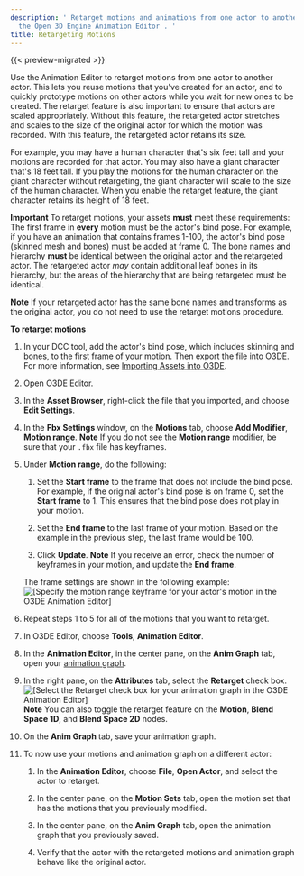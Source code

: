 ```yaml
---
description: ' Retarget motions and animations from one actor to another actor in
  the Open 3D Engine Animation Editor . '
title: Retargeting Motions
---
```


{{< preview-migrated >}}

Use the Animation Editor to retarget motions from one actor to another actor. This lets you reuse motions that you've created for an actor, and to quickly prototype motions on other actors while you wait for new ones to be created. The retarget feature is also important to ensure that actors are scaled appropriately. Without this feature, the retargeted actor stretches and scales to the size of the original actor for which the motion was recorded. With this feature, the retargeted actor retains its size.

For example, you may have a human character that's six feet tall and your motions are recorded for that actor. You may also have a giant character that's 18 feet tall. If you play the motions for the human character on the giant character without retargeting, the giant character will scale to the size of the human character. When you enable the retarget feature, the giant character retains its height of 18 feet.

**Important**
To retarget motions, your assets **must** meet these requirements:
The first frame in **every** motion must be the actor's bind pose. For example, if you have an animation that contains frames 1\-100, the actor's bind pose \(skinned mesh and bones\) must be added at frame 0.
The bone names and hierarchy **must** be identical between the original actor and the retargeted actor. The retargeted actor *may* contain additional leaf bones in its hierarchy, but the areas of the hierarchy that are being retargeted must be identical.

**Note**
If your retargeted actor has the same bone names and transforms as the original actor, you do not need to use the retarget motions procedure.

**To retarget motions**

1. In your DCC tool, add the actor's bind pose, which includes skinning and bones, to the first frame of your motion. Then export the file into O3DE. For more information, see [Importing Assets into O3DE](/docs/userguide/assets/importing.md).

1. Open O3DE Editor.

1. In the **Asset Browser**, right\-click the file that you imported, and choose **Edit Settings**.

1. In the **Fbx Settings** window, on the **Motions** tab, choose **Add Modifier**, **Motion range**.
**Note**
If you do not see the **Motion range** modifier, be sure that your `.fbx` file has keyframes.

1. Under **Motion range**, do the following:

   1. Set the **Start frame** to the frame that does not include the bind pose. For example, if the original actor's bind pose is on frame 0, set the **Start frame** to 1. This ensures that the bind pose does not play in your motion.

   1. Set the **End frame** to the last frame of your motion. Based on the example in the previous step, the last frame would be 100.

   1. Click **Update**.
**Note**
If you receive an error, check the number of keyframes in your motion, and update the **End frame**.

   The frame settings are shown in the following example:
![\[Specify the motion range keyframe for your actor's motion in the O3DE Animation Editor\]](/images/user-guide/actor-animation/retarget-animations-fbx-settings-motion-range-modifier.png)

1. Repeat steps 1 to 5 for all of the motions that you want to retarget.

1. In O3DE Editor, choose **Tools**, **Animation Editor**.

1. In the **Animation Editor**, in the center pane, on the **Anim Graph** tab, open your [animation graph](/docs/user-guide/visualization/animation/animation-editor/animation-graph-user-interface.md).

1. In the right pane, on the **Attributes** tab, select the **Retarget** check box.
![\[Select the Retarget check box for your animation graph in the O3DE Animation Editor\]](/images/user-guide/actor-animation/retarget-animations-attributes-retarget-checkbox.png)
**Note**
You can also toggle the retarget feature on the **Motion**, **Blend Space 1D**, and **Blend Space 2D** nodes.

1. On the **Anim Graph** tab, save your animation graph.

1. To now use your motions and animation graph on a different actor:

   1. In the **Animation Editor**, choose **File**, **Open Actor**, and select the actor to retarget.

   1. In the center pane, on the **Motion Sets** tab, open the motion set that has the motions that you previously modified.

   1. In the center pane, on the **Anim Graph** tab, open the animation graph that you previously saved.

   1. Verify that the actor with the retargeted motions and animation graph behave like the original actor.
